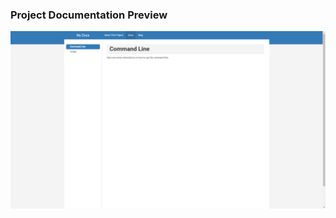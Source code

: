 ### Project Documentation Preview

![Preview](images/project-documentation/preview-docs-command.PNG)